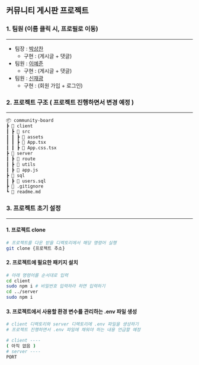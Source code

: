 ## 커뮤니티 게시판 프로젝트

### 1. 팀원 (이름 클릭 시, 프로필로 이동)
--- 
 - 팀장 : [박상찬](https://github.com/HungKungE)
    - 구현 : (게시글 + 댓글)
 - 팀원 : [이예준](https://github.com/yejunian)
    - 구현 : (게시글 + 댓글)
 - 팀원 : [신재광](https://github.com/Siltarae)
    - 구현 : (회원 가입 + 로그인)

### 2. 프로젝트 구조 ( 프로젝트 진행하면서 변경 예정 )
---
```sh
📦 community-board
┣ 📂 client
┃ ┣ 📂 src
┃ ┃ ┣ 📂 assets
┃ ┃ ┣ 📜 App.tsx
┃ ┃ ┣ 📜 App.css.tsx
┣ 📂 server
┃ ┣ 📂 route
┃ ┣ 📂 utils
┃ ┣ 📜 app.js
┣ 📂 sql
┃ ┣ 📜 users.sql
┣ 📜 .gitignore
┗ 📜 readme.md
 ```

### 3. 프로젝트 초기 설정
---
#### 1. 프로젝트 clone
```sh
# 프로젝트를 다운 받을 디렉토리에서 해당 명령어 실행
git clone {프로젝트 추소}
```
#### 2. 프로젝트에 필요한 패키지 설치
```sh
# 아래 명령어를 순서대로 입력
cd client
sudo npm i # 비밀번호 입력하라 하면 입력하기
cd ../server
sudo npm i
```
#### 3. 프로젝트에서 사용할 환경 변수를 관리하는 .env 파일 생성
```sh
# client 디렉토리와 server 디렉토리에 .env 파일을 생성하기
# 프로젝트 진행하면서 .env 파일에 채워야 하는 내용 언급할 예정

# client ----
( 아직 없음 )
# server ----
PORT
```